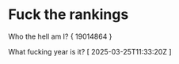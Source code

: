 # Fuck the rankings

Who the hell am I?
{ 19014864 }

What fucking year is it?
[ 2025-03-25T11:33:20Z ]

